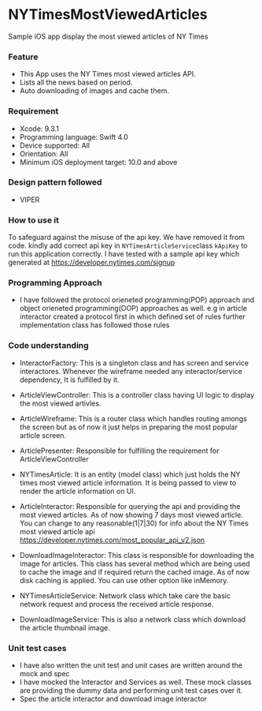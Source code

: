 # NYTimesMostViewedArticles
Sample iOS app display the most viewed articles of NY Times

### Feature ###
* This App uses the NY Times most viewed articles API.
* Lists all the news based on period.
* Auto downloading of images and cache them.

### Requirement ###
* Xcode: 9.3.1
* Programming language: Swift 4.0
* Device supported: All 
* Orientation:  All
* Minimum iOS deployment target: 10.0 and above


### Design pattern followed ###
* VIPER

### How to use it ###
To safeguard against the misuse of the api key. We have removed it from code. kindly add correct api key in `NYTimesArticleService`class `kApiKey` to run this application correctly. I have tested with a sample api key which generated at https://developer.nytimes.com/signup

### Programming Approach ###
* I have followed the protocol orieneted programming(POP) approach and object orieneted programming(OOP) approaches as well. e.g in article interactor created a protocol first in which defined set of rules further implementation class has followed those rules

### Code understanding ###

* InteractorFactory: This is a singleton class and has screen and service interactores. Whenever the wireframe needed any interactor/service dependency, It is fulfilled by it.

* ArticleViewController: This is a controller class having UI logic to display the most viewed artivles.  

* ArticleWireframe: This is a router class which handles routing amongs the screen but as of now it just helps in preparing the most popular article screen.

* ArticlePresenter: Responsible for fulfilling the requirement for ArticleViewController

* NYTimesArticle: It is an entity (model class) which just holds the NY times most viewed article information. It is being passed to view to render the article information on UI. 

* ArticleInteractor: Responsible for querying the api and providing the most viewed articles. As of now showing 7 days most viewed article. You can change to any reasonable(1|7|30) for info about the NY Times most viewed article api https://developer.nytimes.com/most_popular_api_v2.json

* DownloadImageInteractor: This class is responsible for downloading the image for articles. This class has several method which are being used to cache the image and if required return the cached image. As of now disk caching is applied. You can use other option like inMemory.

* NYTimesArticleService: Network class which take care the basic network request and process the received article response.

* DownloadImageService: This is also a network class which download the article thumbnail image.


### Unit test cases ###
 * I have also written the unit test and unit cases are written around the mock and spec 
 * I have mocked the Interactor and Services as well. These mock classes are providing the dummy data and performing unit test cases over it.
 * Spec the article interactor and download image interactor
 

